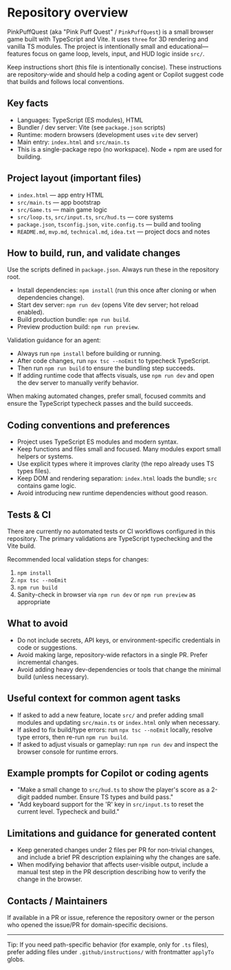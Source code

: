 # Repository overview

PinkPuffQuest (aka "Pink Puff Quest" / `PinkPuffQuest`) is a small browser game built with TypeScript and Vite. It uses `three` for 3D rendering and vanilla TS modules. The project is intentionally small and educational—features focus on game loop, levels, input, and HUD logic inside `src/`.

Keep instructions short (this file is intentionally concise). These instructions are repository-wide and should help a coding agent or Copilot suggest code that builds and follows local conventions.

## Key facts

- Languages: TypeScript (ES modules), HTML
- Bundler / dev server: Vite (see `package.json` scripts)
- Runtime: modern browsers (development uses `vite` dev server)
- Main entry: `index.html` and `src/main.ts`
- This is a single-package repo (no workspace). Node + npm are used for building.

## Project layout (important files)

- `index.html` — app entry HTML
- `src/main.ts` — app bootstrap
- `src/Game.ts` — main game logic
- `src/loop.ts`, `src/input.ts`, `src/hud.ts` — core systems
- `package.json`, `tsconfig.json`, `vite.config.ts` — build and tooling
- `README.md`, `mvp.md`, `technical.md`, `idea.txt` — project docs and notes

## How to build, run, and validate changes

Use the scripts defined in `package.json`. Always run these in the repository root.

- Install dependencies: `npm install` (run this once after cloning or when dependencies change).
- Start dev server: `npm run dev` (opens Vite dev server; hot reload enabled).
- Build production bundle: `npm run build`.
- Preview production build: `npm run preview`.

Validation guidance for an agent:

- Always run `npm install` before building or running.
- After code changes, run `npx tsc --noEmit` to typecheck TypeScript.
- Then run `npm run build` to ensure the bundling step succeeds.
- If adding runtime code that affects visuals, use `npm run dev` and open the dev server to manually verify behavior.

When making automated changes, prefer small, focused commits and ensure the TypeScript typecheck passes and the build succeeds.

## Coding conventions and preferences

- Project uses TypeScript ES modules and modern syntax.
- Keep functions and files small and focused. Many modules export small helpers or systems.
- Use explicit types where it improves clarity (the repo already uses TS types files).
- Keep DOM and rendering separation: `index.html` loads the bundle; `src` contains game logic.
- Avoid introducing new runtime dependencies without good reason.

## Tests & CI

There are currently no automated tests or CI workflows configured in this repository. The primary validations are TypeScript typechecking and the Vite build.

Recommended local validation steps for changes:

1. `npm install`
2. `npx tsc --noEmit`
3. `npm run build`
4. Sanity-check in browser via `npm run dev` or `npm run preview` as appropriate

## What to avoid

- Do not include secrets, API keys, or environment-specific credentials in code or suggestions.
- Avoid making large, repository-wide refactors in a single PR. Prefer incremental changes.
- Avoid adding heavy dev-dependencies or tools that change the minimal build (unless necessary).

## Useful context for common agent tasks

- If asked to add a new feature, locate `src/` and prefer adding small modules and updating `src/main.ts` or `index.html` only when necessary.
- If asked to fix build/type errors: run `npx tsc --noEmit` locally, resolve type errors, then re-run `npm run build`.
- If asked to adjust visuals or gameplay: run `npm run dev` and inspect the browser console for runtime errors.

## Example prompts for Copilot or coding agents

- "Make a small change to `src/hud.ts` to show the player's score as a 2-digit padded number. Ensure TS types and build pass."
- "Add keyboard support for the 'R' key in `src/input.ts` to reset the current level. Typecheck and build."

## Limitations and guidance for generated content

- Keep generated changes under 2 files per PR for non-trivial changes, and include a brief PR description explaining why the changes are safe.
- When modifying behavior that affects user-visible output, include a manual test step in the PR description describing how to verify the change in the browser.

## Contacts / Maintainers

If available in a PR or issue, reference the repository owner or the person who opened the issue/PR for domain-specific decisions.

---

Tip: If you need path-specific behavior (for example, only for `.ts` files), prefer adding files under `.github/instructions/` with frontmatter `applyTo` globs.
